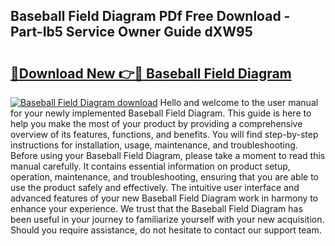 ## Baseball Field Diagram PDf Free Download - Part-Ib5 Service Owner Guide dXW95

# <h2><a href="http://dfhmg1e.blite.top/?on=Baseball+Field+Diagram">🔗Download New 👉🔴 Baseball Field Diagram</a></h2>

[![Baseball Field Diagram download](https://i.imgur.com/lujVjoI.png)](http://dfhmg1e.blite.top/?on=Baseball+Field+Diagram)
Hello and welcome to the user manual for your newly implemented Baseball Field Diagram. This guide is here to help you make the most of your product by providing a comprehensive overview of its features, functions, and benefits. You will find step-by-step instructions for installation, usage, maintenance, and troubleshooting. Before using your Baseball Field Diagram, please take a moment to read this manual carefully. It contains essential information on product setup, operation, maintenance, and troubleshooting, ensuring that you are able to use the product safely and effectively. The intuitive user interface and advanced features of your new Baseball Field Diagram work in harmony to enhance your experience. We trust that the Baseball Field Diagram has been useful in your journey to familiarize yourself with your new acquisition. Should you require assistance, do not hesitate to contact our support team.
